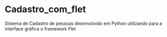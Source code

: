 # Cadastro_com_flet
Sistema de Cadastro de pessoas desenvolvido em Python utilizando para a interface gráfica o framework Flet
